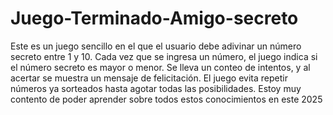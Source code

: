 # Juego-Terminado-Amigo-secreto
Este es un juego sencillo en el que el usuario debe adivinar un número secreto entre 1 y 10. Cada vez que se ingresa un número, el juego indica si el número secreto es mayor o menor. Se lleva un conteo de intentos, y al acertar se muestra un mensaje de felicitación. El juego evita repetir números ya sorteados hasta agotar todas las posibilidades.
Estoy muy contento de poder aprender sobre todos estos conocimientos en este 2025
